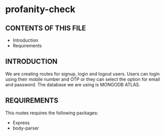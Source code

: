 # profanity-check

CONTENTS OF THIS FILE
---------------------
* Introduction
* Requirements

INTRODUCTION
------------
We are creating routes for signup, login and logout users. Users can login using their mobile number and OTP or they can select the option for email and password.
The database we are using is MONGODB ATLAS.

REQUIREMENTS
------------
This routes requires the following packages:
* Express
* body-parser
